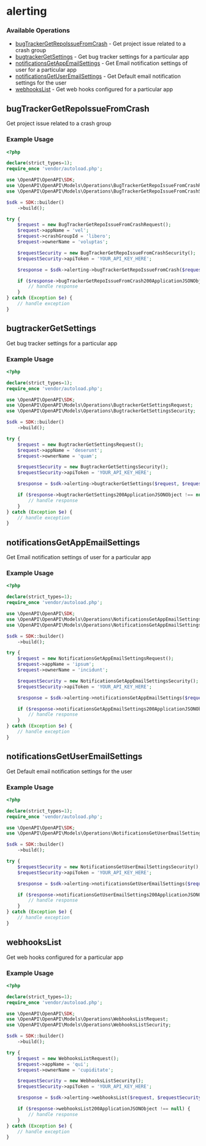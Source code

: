 # alerting

### Available Operations

* [bugTrackerGetRepoIssueFromCrash](#bugtrackergetrepoissuefromcrash) - Get project issue related to a crash group
* [bugtrackerGetSettings](#bugtrackergetsettings) - Get bug tracker settings for a particular app
* [notificationsGetAppEmailSettings](#notificationsgetappemailsettings) - Get Email notification settings of user for a particular app
* [notificationsGetUserEmailSettings](#notificationsgetuseremailsettings) - Get Default email notification settings for the user
* [webhooksList](#webhookslist) - Get web hooks configured for a particular app

## bugTrackerGetRepoIssueFromCrash

Get project issue related to a crash group

### Example Usage

```php
<?php

declare(strict_types=1);
require_once 'vendor/autoload.php';

use \OpenAPI\OpenAPI\SDK;
use \OpenAPI\OpenAPI\Models\Operations\BugTrackerGetRepoIssueFromCrashRequest;
use \OpenAPI\OpenAPI\Models\Operations\BugTrackerGetRepoIssueFromCrashSecurity;

$sdk = SDK::builder()
    ->build();

try {
    $request = new BugTrackerGetRepoIssueFromCrashRequest();
    $request->appName = 'vel';
    $request->crashGroupId = 'libero';
    $request->ownerName = 'voluptas';

    $requestSecurity = new BugTrackerGetRepoIssueFromCrashSecurity();
    $requestSecurity->apiToken = 'YOUR_API_KEY_HERE';

    $response = $sdk->alerting->bugTrackerGetRepoIssueFromCrash($request, $requestSecurity);

    if ($response->bugTrackerGetRepoIssueFromCrash200ApplicationJSONObject !== null) {
        // handle response
    }
} catch (Exception $e) {
    // handle exception
}
```

## bugtrackerGetSettings

Get bug tracker settings for a particular app

### Example Usage

```php
<?php

declare(strict_types=1);
require_once 'vendor/autoload.php';

use \OpenAPI\OpenAPI\SDK;
use \OpenAPI\OpenAPI\Models\Operations\BugtrackerGetSettingsRequest;
use \OpenAPI\OpenAPI\Models\Operations\BugtrackerGetSettingsSecurity;

$sdk = SDK::builder()
    ->build();

try {
    $request = new BugtrackerGetSettingsRequest();
    $request->appName = 'deserunt';
    $request->ownerName = 'quam';

    $requestSecurity = new BugtrackerGetSettingsSecurity();
    $requestSecurity->apiToken = 'YOUR_API_KEY_HERE';

    $response = $sdk->alerting->bugtrackerGetSettings($request, $requestSecurity);

    if ($response->bugtrackerGetSettings200ApplicationJSONObject !== null) {
        // handle response
    }
} catch (Exception $e) {
    // handle exception
}
```

## notificationsGetAppEmailSettings

Get Email notification settings of user for a particular app

### Example Usage

```php
<?php

declare(strict_types=1);
require_once 'vendor/autoload.php';

use \OpenAPI\OpenAPI\SDK;
use \OpenAPI\OpenAPI\Models\Operations\NotificationsGetAppEmailSettingsRequest;
use \OpenAPI\OpenAPI\Models\Operations\NotificationsGetAppEmailSettingsSecurity;

$sdk = SDK::builder()
    ->build();

try {
    $request = new NotificationsGetAppEmailSettingsRequest();
    $request->appName = 'ipsum';
    $request->ownerName = 'incidunt';

    $requestSecurity = new NotificationsGetAppEmailSettingsSecurity();
    $requestSecurity->apiToken = 'YOUR_API_KEY_HERE';

    $response = $sdk->alerting->notificationsGetAppEmailSettings($request, $requestSecurity);

    if ($response->notificationsGetAppEmailSettings200ApplicationJSONObject !== null) {
        // handle response
    }
} catch (Exception $e) {
    // handle exception
}
```

## notificationsGetUserEmailSettings

Get Default email notification settings for the user

### Example Usage

```php
<?php

declare(strict_types=1);
require_once 'vendor/autoload.php';

use \OpenAPI\OpenAPI\SDK;
use \OpenAPI\OpenAPI\Models\Operations\NotificationsGetUserEmailSettingsSecurity;

$sdk = SDK::builder()
    ->build();

try {
    $requestSecurity = new NotificationsGetUserEmailSettingsSecurity();
    $requestSecurity->apiToken = 'YOUR_API_KEY_HERE';

    $response = $sdk->alerting->notificationsGetUserEmailSettings($requestSecurity);

    if ($response->notificationsGetUserEmailSettings200ApplicationJSONObject !== null) {
        // handle response
    }
} catch (Exception $e) {
    // handle exception
}
```

## webhooksList

Get web hooks configured for a particular app

### Example Usage

```php
<?php

declare(strict_types=1);
require_once 'vendor/autoload.php';

use \OpenAPI\OpenAPI\SDK;
use \OpenAPI\OpenAPI\Models\Operations\WebhooksListRequest;
use \OpenAPI\OpenAPI\Models\Operations\WebhooksListSecurity;

$sdk = SDK::builder()
    ->build();

try {
    $request = new WebhooksListRequest();
    $request->appName = 'qui';
    $request->ownerName = 'cupiditate';

    $requestSecurity = new WebhooksListSecurity();
    $requestSecurity->apiToken = 'YOUR_API_KEY_HERE';

    $response = $sdk->alerting->webhooksList($request, $requestSecurity);

    if ($response->webhooksList200ApplicationJSONObject !== null) {
        // handle response
    }
} catch (Exception $e) {
    // handle exception
}
```
